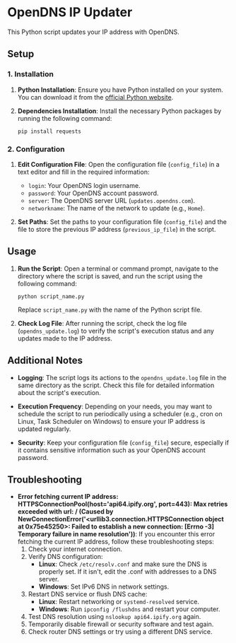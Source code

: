 # OpenDNS IP Updater

This Python script updates your IP address with OpenDNS.

## Setup

### 1. Installation

1. **Python Installation**: Ensure you have Python installed on your system. You can download it from the [official Python website](https://www.python.org/downloads/).

2. **Dependencies Installation**: Install the necessary Python packages by running the following command:
   ```
   pip install requests
   ```

### 2. Configuration

1. **Edit Configuration File**: Open the configuration file (`config_file`) in a text editor and fill in the required information:
   - `login`: Your OpenDNS login username.
   - `password`: Your OpenDNS account password.
   - `server`: The OpenDNS server URL (`updates.opendns.com`).
   - `networkname`: The name of the network to update (e.g., `Home`).

2. **Set Paths**: Set the paths to your configuration file (`config_file`) and the file to store the previous IP address (`previous_ip_file`) in the script.

## Usage

1. **Run the Script**: Open a terminal or command prompt, navigate to the directory where the script is saved, and run the script using the following command:
   ```
   python script_name.py
   ```
   Replace `script_name.py` with the name of the Python script file.

2. **Check Log File**: After running the script, check the log file (`opendns_update.log`) to verify the script's execution status and any updates made to the IP address.

## Additional Notes

- **Logging**: The script logs its actions to the `opendns_update.log` file in the same directory as the script. Check this file for detailed information about the script's execution.

- **Execution Frequency**: Depending on your needs, you may want to schedule the script to run periodically using a scheduler (e.g., cron on Linux, Task Scheduler on Windows) to ensure your IP address is updated regularly.

- **Security**: Keep your configuration file (`config_file`) secure, especially if it contains sensitive information such as your OpenDNS account password.

## Troubleshooting
- **Error fetching current IP address: HTTPSConnectionPool(host='api64.ipify.org', port=443): Max retries exceeded with url: / (Caused by NewConnectionError('<urllib3.connection.HTTPSConnection object at 0x75e45250>: Failed to establish a new connection: [Errno -3] Temporary failure in name resolution'))**: If you encounter this error fetching the current IP address, follow these troubleshooting steps:
    1. Check your internet connection.
    2. Verify DNS configuration:
        - **Linux**: Check `/etc/resolv.conf` and make sure the DNS is properly set. If it isn't, edit the .conf with addresses to a DNS server.
        - **Windows**: Set IPv6 DNS in network settings.
    3. Restart DNS service or flush DNS cache:
        - **Linux**: Restart networking or `systemd-resolved` service.
        - **Windows**: Run `ipconfig /flushdns` and restart your computer.
    4. Test DNS resolution using `nslookup api64.ipify.org` again.
    5. Temporarily disable firewall or security software and test again.
    6. Check router DNS settings or try using a different DNS service.


